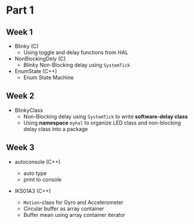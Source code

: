 # Part 1

## Week 1
- Blinky (C)
  - Using toggle and delay functions from HAL
- NonBlockingDely (C)
  - Blinky Non-Blocking delay using `SystemTick`
- EnumState (C++)
  - Enum State Machine

## Week 2
- BlinkyClass
  - Non-Blocking delay using `SystemTick` to write **software-delay class**
  - Using **namespace** `myhal` to organize LED class and non-blocking delay class into a package

## Week 3
- autoconsole (C++)
  - auto type
  - print to console
 
- IKS01A3 (C++)
  - `Motion`-class for Gyro and Accelerometer
  - Circular buffer as array container 
  - Buffer mean using array container iterator
 
